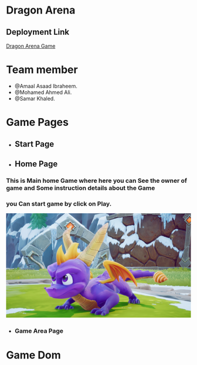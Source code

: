 # Dragon Arena
## Deployment Link
[Dragon Arena Game]()

# Team member
* @Amaal Asaad Ibraheem.
* @Mohamed Ahmed Ali. 
* @Samar Khaled. 
# Game Pages
* ## Start Page

* ## Home Page 
### This is Main home Game where here you can See the owner of game and Some instruction details about the Game 
### you Can start game by click on Play.
![](Img/dragon.jpg)
* ### Game Area Page 

# Game Dom